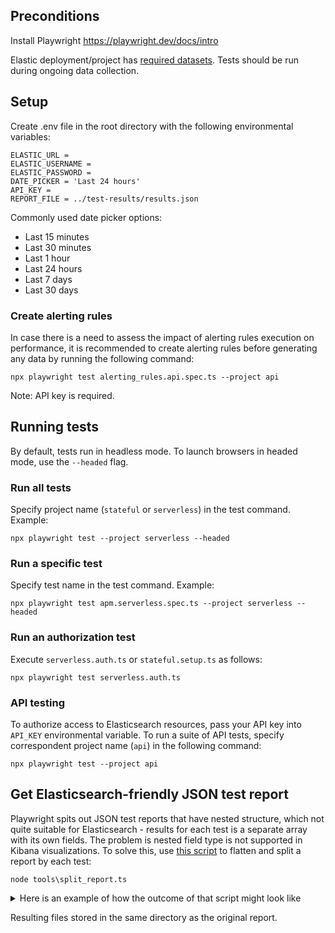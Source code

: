 ## Preconditions
Install Playwright https://playwright.dev/docs/intro

Elastic deployment/project has [required datasets](https://github.com/elastic/oblt-playwright/blob/main/docs/data_mapping.md).
Tests should be run during ongoing data collection.

## Setup 
Create .env file in the root directory with the following environmental variables:

```
ELASTIC_URL = 
ELASTIC_USERNAME = 
ELASTIC_PASSWORD = 
DATE_PICKER = 'Last 24 hours'
API_KEY = 
REPORT_FILE = ../test-results/results.json
```

Commonly used date picker options:

- Last 15 minutes
- Last 30 minutes
- Last 1 hour
- Last 24 hours
- Last 7 days
- Last 30 days

### Create alerting rules
In case there is a need to assess the impact of alerting rules execution on performance, it is recommended to create alerting rules before generating any data by running the following command: 

```
npx playwright test alerting_rules.api.spec.ts --project api
```

Note: API key is required.

## Running tests

By default, tests run in headless mode. To launch browsers in headed mode, use the `--headed` flag.

### Run all tests
Specify project name (`stateful` or `serverless`) in the test command. Example:

```
npx playwright test --project serverless --headed
```

### Run a specific test
Specify test name in the test command. Example:

```
npx playwright test apm.serverless.spec.ts --project serverless --headed
```

### Run an authorization test
Execute `serverless.auth.ts` or `stateful.setup.ts` as follows:

```
npx playwright test serverless.auth.ts
```

### API testing
To authorize access to Elasticsearch resources, pass your API key into `API_KEY` environmental variable. To run a suite of API tests, specify correspondent project name (`api`) in the following command:

```
npx playwright test --project api
```

## Get Elasticsearch-friendly JSON test report 

Playwright spits out JSON test reports that have nested structure, which not quite suitable for Elasticsearch - results for each test is a separate array with its own fields. The problem is nested field type is not supported in Kibana visualizations. To solve this, use [this script](https://github.com/elastic/oblt-playwright/blob/main/tools/split_report.ts) to flatten and split a report by each test:

```
node tools\split_report.ts
```
<details>
<summary>Here is an example of how the outcome of that script might look like</summary>

```
{
  "title": "Infrastructure - Cluster Overview dashboard",
  "startTime": "2024-02-02T12:50:18.767Z",
  "status": "passed",
  "duration": 59414,
  "step01": 4351,
  "step02": 1064,
  "step03": 24160,
  "workerIndex": 1,
  "retry": 0,
  "errors": [],
  "timeout": 300000
}
```
</details>

Resulting files stored in the same directory as the original report.
